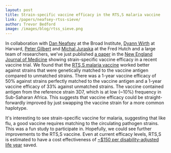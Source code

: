 ```yaml
---
layout: post
title: Strain-specific vaccine efficacy in the RTS,S malaria vaccine
link: /papers/neafsey-rtss-sieve/
author: Trevor Bedford
image: /images/blog/rtss_sieve.png
---
```


In collaboration with [Dan Neafsey](https://www.broadinstitute.org/bios/daniel-neafsey) at the Broad Institute, [Dyann Wirth](http://www.hsph.harvard.edu/dyann-wirth/) at Harvard, [Peter Gilbert](https://www.fredhutch.org/en/labs/profiles/gilbert-peter.html) and [Michal Juraska](https://www.fredhutch.org/en/labs/profiles/juraska-michal.html) at the Fred Hutch and a large team of researchers, we've just published [a paper](/papers/neafsey-rtss-sieve/) in the [New England Journal of Medicine](http://dx.doi.org/10.1056/NEJMoa1505819) showing strain-specific vaccine efficacy in a recent vaccine trial. We found that the [RTS,S malaria vaccine](https://en.wikipedia.org/wiki/RTS,S) worked better against strains that were genetically matched to the vaccine antigen compared to unmatched strains. There was a 1-year vaccine efficacy of 50% against strains perfectly matched to the vaccine antigen and a 1-year vaccine efficacy of 33% against unmatched strains. The vaccine contained antigen from the reference strain 3D7, which is at low (~10%) frequency in Sub-Saharan Africa. This suggests that vaccine efficacy could be straight-forwardly improved by just swapping the vaccine strain for a more common haplotype.

It's interesting to see strain-specific vaccine for malaria, suggesting that like flu, a good vaccine requires matching to the circulating pathogen strains. This was a fun study to participate in. Hopefully, we could see further improvements to the RTS,S vaccine. Even at current efficacy levels, RTS,S is estimated to have a cost effectiveness of [~$150 per disability-adjusted life year](http://www.malariajournal.com/content/13/1/66) saved.
